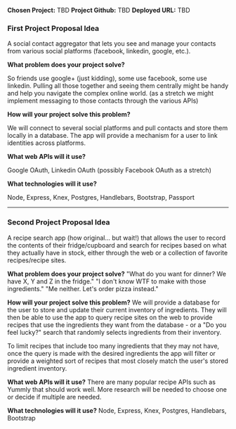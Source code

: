 **Chosen Project:** TBD
**Project Github:** TBD
**Deployed URL:** TBD

### First Project Proposal Idea

A social contact aggregator that lets you see and manage your contacts from various social platforms (facebook, linkedin, google, etc.).

**What problem does your project solve?**

So friends use google+ (just kidding), some use facebook, some use linkedin. Pulling all those together and seeing them centrally might be handy and help you navigate the complex online world. (as a stretch we might implement messaging to those contacts through the various APIs)

**How will your project solve this problem?**

We will connect to several social platforms and pull contacts and store them locally in a database. The app will provide a mechanism for a user to link identities across platforms.

**What web APIs will it use?**

Google OAuth, Linkedin OAuth (possibly Facebook OAuth as a stretch)

**What technologies will it use?**

Node, Express, Knex, Postgres, Handlebars, Bootstrap, Passport


---

### Second Project Proposal Idea
A recipe search app (how original... but wait!) that allows the user to record the contents of their fridge/cupboard and search for recipes based on what they actually have in stock, either through the web or a collection of favorite recipes/recipe sites.

**What problem does your project solve?**
"What do you want for dinner? We have X, Y and Z in the fridge."
"I don't know WTF to make with those ingredients."
"Me neither. Let's order pizza instead."

**How will your project solve this problem?**
We will provide a database for the user to store and update their current inventory of ingredients. They will then be able to use the app to query recipe sites on the web to provide recipes that use the ingredients they want from the database - or a "Do you feel lucky?" search that randomly selects ingredients from their inventory.

To limit recipes that include too many ingredients that they may not have, once the query is made with the desired ingredients the app will filter or provide a weighted sort of recipes that most closely match the user's stored ingredient inventory.

**What web APIs will it use?**
There are many popular recipe APIs such as Yummly that should work well. More research will be needed to choose one or decide if multiple are needed.

**What technologies will it use?**
Node, Express, Knex, Postgres, Handlebars, Bootstrap
